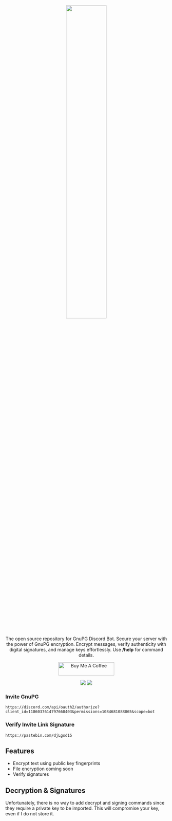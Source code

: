 <div align="center">
    <img src="https://loganmarchione.com/assets/featured/featured_gnupg.svg" width="50%" height="50%">
</div>
    
<p align="center">The open source repository for GnuPG Discord Bot. Secure your server with the power of GnuPG encryption. Encrypt messages, verify authenticity with digital signatures, and manage keys effortlessly. Use <b>/help</b> for command details.</p>

<div align="center">
    <a href="https://www.buymeacoffee.com/ibnaleem" target="_blank"><img src="https://cdn.buymeacoffee.com/buttons/default-orange.png" alt="Buy Me A Coffee" height="41" width="174"></a>
</div>

<div align="center">

<a href="https://github.com/ibnaleem/gnupg-discord/stargazers"><img src="https://img.shields.io/github/stars/ibnaleem/gnupg-discord.svg?style=for-the-badge"></a>
<a href="https://github.com/ibnaleem/gnupg-discord/blob/main/docs/LICENSE"><img src="https://img.shields.io/github/license/ibnaleem/gnupg-discord?style=for-the-badge"></a>
</div>

### Invite GnuPG
```
https://discord.com/api/oauth2/authorize?client_id=1186037614797668403&permissions=1084681088065&scope=bot
```
### Verify Invite Link Signature
```
https://pastebin.com/djLgsd15
```

## Features
- Encrypt text using public key fingerprints
- File encryption coming soon
- Verify signatures

## Decryption & Signatures
Unfortunately, there is no way to add decrypt and signing commands since they require a private key to be imported. This will compromise your key, even if I do not store it. 
